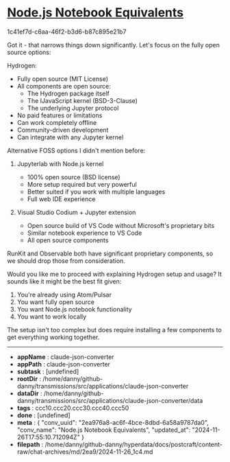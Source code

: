 # [Node.js Notebook Equivalents](https://claude.ai/chat/2ea976a8-ac6f-4bce-8dbd-6a58a9787da0)

1c41ef7d-c6aa-46f2-b3d6-b87c895e21b7

 Got it - that narrows things down significantly. Let's focus on the fully open source options:

Hydrogen:
- Fully open source (MIT License)
- All components are open source:
  - The Hydrogen package itself
  - The IJavaScript kernel (BSD-3-Clause)
  - The underlying Jupyter protocol
- No paid features or limitations
- Can work completely offline
- Community-driven development
- Can integrate with any Jupyter kernel

Alternative FOSS options I didn't mention before:
1. Jupyterlab with Node.js kernel
   - 100% open source (BSD license)
   - More setup required but very powerful
   - Better suited if you work with multiple languages
   - Full web IDE experience
   
2. Visual Studio Codium + Jupyter extension
   - Open source build of VS Code without Microsoft's proprietary bits
   - Similar notebook experience to VS Code
   - All open source components

RunKit and Observable both have significant proprietary components, so we should drop those from consideration.

Would you like me to proceed with explaining Hydrogen setup and usage? It sounds like it might be the best fit given:
1. You're already using Atom/Pulsar
2. You want fully open source
3. You want Node.js notebook functionality
4. You want to work locally

The setup isn't too complex but does require installing a few components to get everything working together.

---

* **appName** : claude-json-converter
* **appPath** : claude-json-converter
* **subtask** : [undefined]
* **rootDir** : /home/danny/github-danny/transmissions/src/applications/claude-json-converter
* **dataDir** : /home/danny/github-danny/transmissions/src/applications/claude-json-converter/data
* **tags** : ccc10.ccc20.ccc30.ccc40.ccc50
* **done** : [undefined]
* **meta** : {
  "conv_uuid": "2ea976a8-ac6f-4bce-8dbd-6a58a9787da0",
  "conv_name": "Node.js Notebook Equivalents",
  "updated_at": "2024-11-26T17:55:10.712094Z"
}
* **filepath** : /home/danny/github-danny/hyperdata/docs/postcraft/content-raw/chat-archives/md/2ea9/2024-11-26_1c4.md